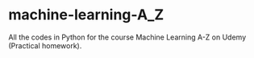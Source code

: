 # machine-learning-A_Z
All the codes in Python for the course Machine Learning A-Z on Udemy (Practical homework). 
